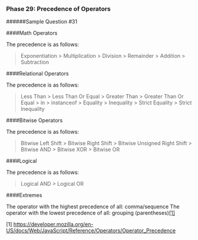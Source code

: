 ### Phase 29: Precedence of Operators
######Sample Question #31

####Math Operators

The precedence is as follows: 
>Exponentiation > Multiplication > Division > Remainder > Addition > Subtraction


####Relational Operators

The precedence is as follows:
>Less Than > Less Than Or Equal	> Greater Than > Greater Than Or Equal > in > instanceof > Equality > Inequality > Strict Equality > Strict Inequality


####Bitwise Operators

The precedence is as follows:
>Bitwise Left Shift > Bitwise Right Shift > Bitwise Unsigned Right Shift > Bitwise AND > Bitwise XOR > Bitwise OR


####Logical

The precedence is as follows:
>Logical AND > Logical OR


####Extremes

The operator with the highest precedence of all: comma/sequence
The operator with the lowest precedence of all: grouping (parentheses)[[1]](https://developer.mozilla.org/en-US/docs/Web/JavaScript/Reference/Operators/Operator_Precedence)

[1] https://developer.mozilla.org/en-US/docs/Web/JavaScript/Reference/Operators/Operator_Precedence
